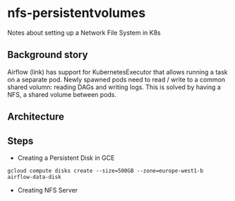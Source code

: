 # nfs-persistentvolumes
Notes about setting up a Network File System in K8s

## Background story
Airflow (link) has support for KubernetesExecutor that allows running a task on a separate pod. Newly spawned pods need to read / write to a common shared volumn: reading DAGs and writing logs. This is solved by having a NFS, a shared volume between pods.

## Architecture

## Steps
- Creating a Persistent Disk in GCE

```
gcloud compute disks create --size=500GB --zone=europe-west1-b airflow-data-disk
```
- Creating NFS Server
```

```
